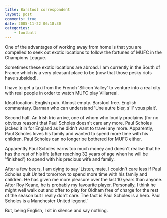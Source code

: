 ```yaml
---
title: Barstool correspondent
layout: post
comments: true
date: 2005-11-22 06:18:30
categories:
    - football
---
```

One of the advantages of working away from home is that you are
compelled to seek out exotic locations to follow the fortunes of MUFC
in the Champions League.

Sometimes these exotic locations are abroad. I am currently in the
South of France which is a very pleasant place to be (now that those
pesky riots have subsided).

I have to get a taxi from the French 'Silicon Valley' to venture into
a real city with real people in order to watch MUFC play Villarreal.

Ideal location. English pub. Almost empty. Barstool free. English
commentary. Barman who can understand 'Une autre bier, s'il' vous
plait'.

Second half. An Irish trio arrive, one of whom who loudly proclaims
(for no obvious reason) that Paul Scholes doesn't care any more. Paul
Scholes jacked it in for England as he didn't want to travel any more.
Apparently, Paul Scholes loves his family and wanted to spend more
time with his children. Paul Scholes can no longer be bothered for
MUFC either.

Apparently Paul Scholes earns too much money and doesn't realise that
he has the rest of his life (after reaching 32 years of age when he
will be 'finished') to spend with his precious wife and family.

After a few beers, I am dying to say 'Listen, mate. I couldn't care
less if Paul Scholes quit United tomorrow to spend more time with his
family and children. He has given me more pleasure over the last 10
years than anyone. After Roy Keane, he is probably my favourite
player. Personally, I think he might well walk out and offer to play
for Oldham free of charge for the rest of the season but I really
don't care. The fact is Paul Scholes is a hero. Paul Scholes is a
Manchester United legend.'

But, being English, I sit in silence and say nothing.

